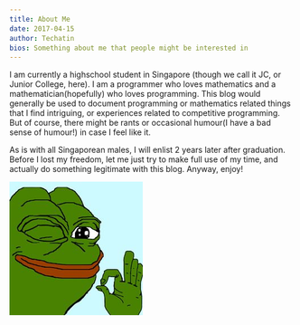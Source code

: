 ```yaml
---
title: About Me
date: 2017-04-15
author: Techatin
bios: Something about me that people might be interested in
---
```


I am currently a highschool student in Singapore (though we call it JC, or Junior College, here).
I am a programmer who loves mathematics and a mathematician(hopefully) who loves programming. This blog
would generally be used to document programming or mathematics related things that I find intriguing,
or experiences related to competitive programming. But of course, there might be rants or occasional humour(I have a bad sense of humour!) in case I feel like it.


As is with all Singaporean males, I will enlist 2 years later after graduation. Before I lost my freedom, let me just try to make full use of my time, and actually do something legitimate with this blog. Anyway,
enjoy!

![pepe](/images/pepe.jpg)
